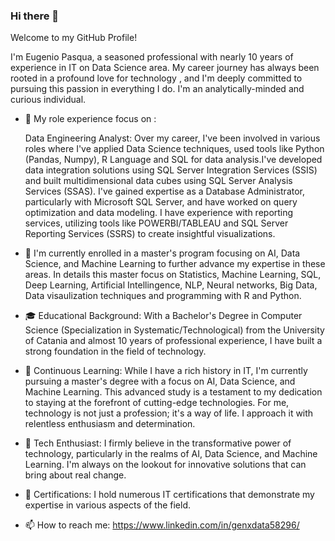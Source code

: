 
<!--
**sylver86/sylver86** is a ✨ _special_ ✨ repository because its `README.md` (this file) appears on your GitHub profile.
-->
### Hi there 👋
Welcome to my GitHub Profile!

I'm Eugenio Pasqua, a seasoned professional with nearly 10 years of experience in IT on Data Science area. My career journey has always been rooted in a profound love for technology , and I'm deeply committed to pursuing this passion in everything I do. I'm an analytically-minded and curious individual. 

- 💼 My role experience focus on :

    Data Engineering Analyst: Over my career, I've been involved in various roles where I've applied Data Science techniques, used tools like Python (Pandas, Numpy), R Language and SQL for data analysis.I've developed data integration solutions using SQL Server Integration Services (SSIS) and built multidimensional data cubes using SQL Server Analysis Services (SSAS).
 I've gained expertise as a Database Administrator, particularly with Microsoft SQL Server, and have worked on query optimization and data modeling.
 I have experience with reporting services, utilizing tools like POWERBI/TABLEAU and SQL Server Reporting Services (SSRS) to create insightful visualizations.

- 🌱 I'm currently enrolled in a master's program focusing on AI, Data Science, and Machine Learning to further advance my expertise in these areas. In details this master focus on  Statistics, Machine Learning, SQL, Deep Learning, Artificial Intellingence, NLP, Neural networks, Big Data, Data visaulization techniques and programming with R and Python.
  
- 🎓 Educational Background: With a Bachelor's Degree in Computer Science (Specialization in Systematic/Technological) from the University of Catania and almost 10 years of professional experience, I have built a strong foundation in the field of technology.

- 💞️ Continuous Learning: While I have a rich history in IT, I'm currently pursuing a master's degree with a focus on AI, Data Science, and Machine Learning. This advanced study is a testament to my dedication to staying at the forefront of cutting-edge technologies.
For me, technology is not just a profession; it's a way of life. I approach it with relentless enthusiasm and determination.

- 👀 Tech Enthusiast: I firmly believe in the transformative power of technology, particularly in the realms of AI, Data Science, and Machine Learning. I'm always on the lookout for innovative solutions that can bring about real change.
    
- 💼 Certifications: I hold numerous IT certifications that demonstrate my expertise in various aspects of the field.
    
- 📫 How to reach me: https://www.linkedin.com/in/genxdata58296/
